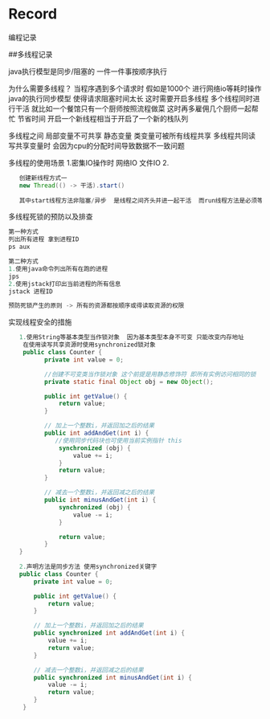 # Record
编程记录

##多线程记录

java执行模型是同步/阻塞的 一件一件事按顺序执行

为什么需要多线程？
当程序遇到多个请求时 假如是1000个 进行网络io等耗时操作  java的执行同步模型 使得请求阻塞时间太长 
这时需要开启多线程 多个线程同时进行干活 就比如一个餐馆只有一个厨师按照流程做菜 这时再多雇佣几个厨师一起帮忙 节省时间
开启一个新线程相当于开启了一个新的栈队列

多线程之间 局部变量不可共享  静态变量 类变量可被所有线程共享
多线程共同读写共享变量时 会因为cpu的分配时间导致数据不一致问题

多线程的使用场景
1.密集IO操作时 网络IO 文件IO
2.

```java
   创建新线程方式一
   new Thread(() -> 干活).start() 
   
   其中start线程方法非阻塞/异步  是线程之间齐头并进一起干活  而run线程方法是必须等调用此方法啊的线程执行完毕才能往下执行 同步
```

多线程死锁的预防以及排查

```java
第一种方式 
列出所有进程 拿到进程ID
ps aux

第二种方式 
1.使用java命令列出所有在跑的进程
jps
2.使用jstack打印出当前进程的所有信息
jstack 进程ID

预防死锁产生的原则 -> 所有的资源都按顺序或得读取资源的权限

```

实现线程安全的措施
```java
   1.使用String等基本类型当作锁对象  因为基本类型本身不可变 只能改变内存地址
    在使用读写共享资源时使用synchronized锁对象
    public class Counter {
          private int value = 0;

          //创建不可变类当作锁对象 这个前提是用静态修饰符 即所有实例访问相同的锁
          private static final Object obj = new Object();

          public int getValue() {
              return value;
          }

          // 加上一个整数i，并返回加之后的结果
          public int addAndGet(int i) {
             //使用同步代码块也可使用当前实例指针 this
              synchronized (obj) {
                  value += i;
              }
              return value;
          }

          // 减去一个整数i，并返回减之后的结果
          public int minusAndGet(int i) {
              synchronized (obj) {
                  value -= i;
              }

              return value;
          }
   }
    
   2.声明方法是同步方法 使用synchronized关键字
   public class Counter {
       private int value = 0;

       public int getValue() {
           return value;
       }

       // 加上一个整数i，并返回加之后的结果
       public synchronized int addAndGet(int i) {
           value += i;
           return value;
       }

       // 减去一个整数i，并返回减之后的结果
       public synchronized int minusAndGet(int i) {
           value -= i;
           return value;
       }
    }   
   
```
